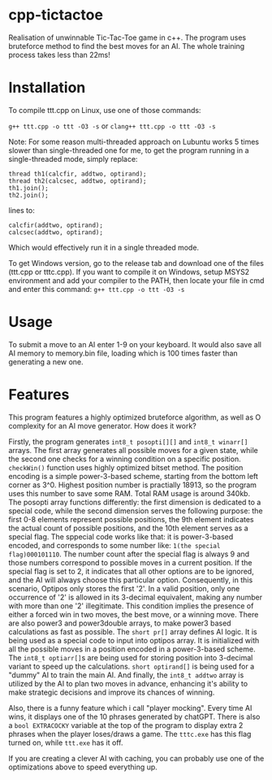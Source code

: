 # cpp-tictactoe

Realisation of unwinnable Tic-Tac-Toe game in c++. The program uses bruteforce method to find the best moves for an AI. The whole training process takes less than 22ms!

# Installation

To compile ttt.cpp on Linux, use one of those commands:

```g++ ttt.cpp -o ttt -O3 -s```
or
```clang++ ttt.cpp -o ttt -O3 -s```

Note: For some reason multi-threaded approach on Lubuntu works 5 times slower than single-threaded one for me, to get the program running in a single-threaded mode, simply replace:
```
thread th1(calcfir, addtwo, optirand);
thread th2(calcsec, addtwo, optirand);
th1.join();
th2.join();
```
lines to:
```
calcfir(addtwo, optirand);
calcsec(addtwo, optirand);
```
Which would effectively run it in a single threaded mode.

To get Windows version, go to the release tab and download one of the files (ttt.cpp or tttc.cpp). If you want to compile it on Windows, setup MSYS2 environment and add your compiler to the PATH, then locate your file in cmd and enter this command: ```g++ ttt.cpp -o ttt -O3 -s```

# Usage

To submit a move to an AI enter 1-9 on your keyboard. It would also save all AI memory to memory.bin file, loading which is 100 times faster than generating a new one.

# Features

This program features a highly optimized bruteforce algorithm, as well as O complexity for an AI move generator. 
How does it work?

Firstly, the program generates ```int8_t posopti[][]``` and ```int8_t winarr[]``` arrays. The first array generates all possible moves for a given state, while the second one checks for a winning condition on a specific position.
```checkWin()``` function uses highly optimized bitset method.
The position encoding is a simple power-3-based scheme, starting from the bottom left corner as 3^0. Highest position number is practially 18913, so the program uses this number to save some RAM. Total RAM usage is around 340kb.
The posopti array functions differently: the first dimension is dedicated to a special code, while the second dimension serves the following purpose: the first 0-8 elements represent possible positions, the 9th element indicates the actual count of possible positions, and the 10th element serves as a special flag.
The sppecial code works like that: it is power-3-based encoded, and corresponds to some number like: ```1(the special flag)000101110```. The number count after the special flag is always 9 and those numbers correspond to possible moves in a current position.
If the special flag is set to 2, it indicates that all other options are to be ignored, and the AI will always choose this particular option. Consequently, in this scenario, Optipos only stores the first '2'. In a valid position, only one occurrence of '2' is allowed in its 3-decimal equivalent, making any number with more than one '2' illegitimate. 
This condition implies the presence of either a forced win in two moves, the best move, or a winning move.
There are also power3 and power3double arrays, to make power3 based calculations as fast as possible.
The ```short pr[]``` array defines AI logic. It is being used as a special code to input into optipos array. It is initialized with all the possible moves in a position encoded in a power-3-based scheme.
The ```int8_t optiarr[]```s are being used for storing position into 3-decimal variant to speed up the calculations.
```short optirand[]``` is being used for a "dummy" AI to train the main AI.
And finally, the ```int8_t addtwo``` array is utilized by the AI to plan two moves in advance, enhancing it's ability to make strategic decisions and improve its chances of winning.

Also, there is a funny feature which i call "player mocking". Every time AI wins, it displays one of the 10 phrases generated by chatGPT. There is also a ```bool EXTRACOCKY``` variable at the top of the program to display extra 2 phrases when the player loses/draws a game.
The ```tttc.exe``` has this flag turned on, while ```ttt.exe``` has it off.

If you are creating a clever AI with caching, you can probably use one of the optimizations above to speed everything up.


